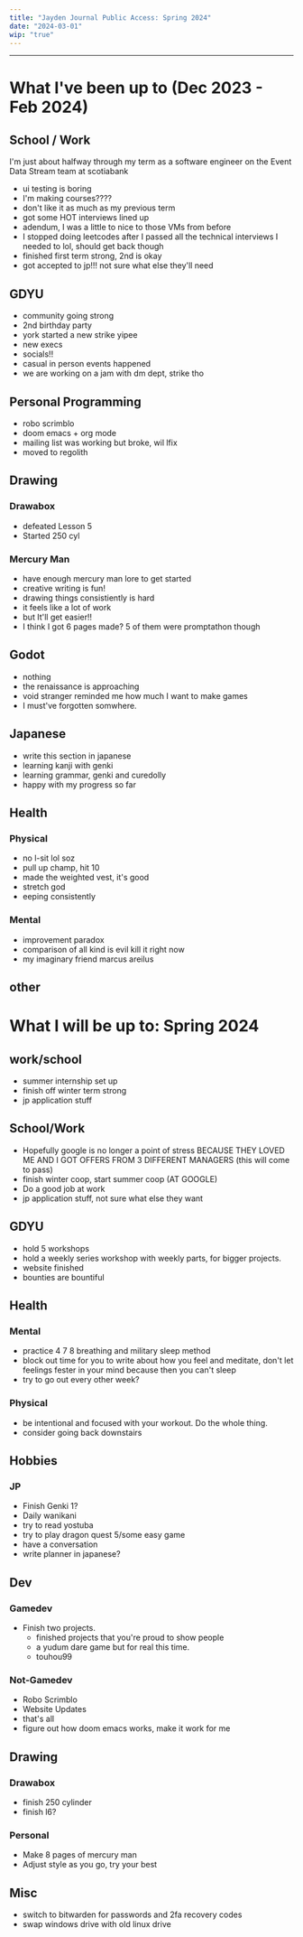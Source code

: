```yaml
---
title: "Jayden Journal Public Access: Spring 2024"
date: "2024-03-01"
wip: "true"
---
```


---

# What I've been up to (Dec 2023 - Feb 2024)

## School / Work
I'm just about halfway through my term as a software engineer on the Event Data Stream team at scotiabank
- ui testing is boring
- I'm making courses????
- don't like it as much as my previous term
- got some HOT interviews lined up
- adendum, I was a little to nice to those VMs from before
- I stopped doing leetcodes after I passed all the technical interviews I needed to lol, should get back though
- finished first term strong, 2nd is okay
- got accepted to jp!!! not sure what else they'll need


## GDYU
- community going strong
- 2nd birthday party
- york started a new strike yipee
- new execs
- socials!!
- casual in person events happened
- we are working on a jam with dm dept, strike tho


## Personal Programming
- robo scrimblo
- doom emacs + org mode
- mailing list was working but broke, wil lfix
- moved to regolith

## Drawing
### Drawabox
- defeated Lesson 5
- Started 250 cyl

### Mercury Man
- have enough mercury man lore to get started
- creative writing is fun!
- drawing things consistiently is hard
- it feels like a lot of work
- but It'll get easier!!
- I think I got 6 pages made? 5 of them were promptathon though


## Godot
- nothing
- the renaissance is approaching
- void stranger reminded me how much I want to make games
- I must've forgotten somwhere.

## Japanese
- write this section in japanese
- learning kanji with genki
- learning grammar, genki and curedolly
- happy with my progress so far

## Health
### Physical 
- no l-sit lol soz
- pull up champ, hit 10
- made the weighted vest, it's good
- stretch god
- eeping consistently
### Mental 
- improvement paradox
- comparison of all kind is evil kill it right now
- my imaginary friend marcus areilus

## other


# What I will be up to: Spring 2024
## work/school
- summer internship set up
- finish off winter term strong
- jp application stuff


## School/Work
- Hopefully google is no longer a point of stress BECAUSE THEY LOVED ME AND I GOT OFFERS FROM 3 DIFFERENT MANAGERS (this will come to pass)
- finish winter coop, start summer coop (AT GOOGLE)
- Do a good job at work
- jp application stuff, not sure what else they want
## GDYU
- hold 5 workshops
- hold a weekly series workshop with weekly parts, for bigger projects.
- website finished
- bounties are bountiful
## Health
### Mental
- practice 4 7 8 breathing and military sleep method
- block out time for you to write about how you feel and meditate, don't let feelings fester in your mind because then you can't sleep
- try to go out every other week?
### Physical
- be intentional and focused with your workout. Do the whole thing.
- consider going back downstairs
## Hobbies
### JP
- Finish Genki 1?
- Daily wanikani
- try to read yostuba
- try to play dragon quest 5/some easy game
- have a conversation
- write planner in japanese?
## Dev
### Gamedev
- Finish two projects.
  - finished projects that you're proud to show people
  - a yudum dare game but for real this time.
  - touhou99
### Not-Gamedev
- Robo Scrimblo
- Website Updates
- that's all
- figure out how doom emacs works, make it work for me
## Drawing
### Drawabox
- finish 250 cylinder
- finish l6?
### Personal
- Make 8 pages of mercury man
- Adjust style as you go, try your best
## Misc
- switch to bitwarden for passwords and 2fa recovery codes
- swap windows drive with old linux drive
